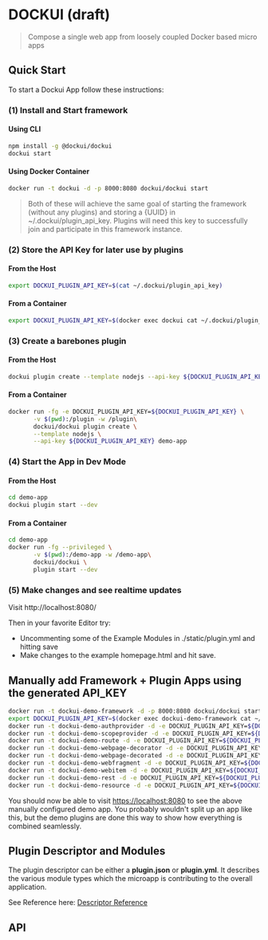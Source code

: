 # DOCKUI (draft)

> Compose a single web app from loosely coupled Docker based micro apps

## Quick Start

To start a Dockui App follow these instructions:

### (1) Install and Start framework
#### Using CLI
```bash
npm install -g @dockui/dockui
dockui start
```
#### Using Docker Container
```bash
docker run -t dockui -d -p 8000:8080 dockui/dockui start
```

> Both of these will achieve the same goal of starting the framework (without any plugins) and storing a {UUID} in ~/.dockui/plugin_api_key. Plugins will need this key to successfully join and participate in this framework instance.

### (2) Store the API Key for later use by plugins

#### From the Host
```bash
export DOCKUI_PLUGIN_API_KEY=$(cat ~/.dockui/plugin_api_key)
```
#### From a Container
```bash
export DOCKUI_PLUGIN_API_KEY=$(docker exec dockui cat ~/.dockui/plugin_api_key)
```

### (3) Create a barebones plugin
#### From the Host
```bash
dockui plugin create --template nodejs --api-key ${DOCKUI_PLUGIN_API_KEY} demo-app
```
#### From a Container
```bash
docker run -fg -e DOCKUI_PLUGIN_API_KEY=${DOCKUI_PLUGIN_API_KEY} \
       -v $(pwd):/plugin -w /plugin\
       dockui/dockui plugin create \
       --template nodejs \
       --api-key ${DOCKUI_PLUGIN_API_KEY} demo-app
```

### (4) Start the App in Dev Mode

#### From the Host

```bash
cd demo-app
dockui plugin start --dev
```

#### From a Container

```bash
cd demo-app
docker run -fg --privileged \
       -v $(pwd):/demo-app -w /demo-app\
       dockui/dockui \
       plugin start --dev
```

### (5) Make changes and see realtime updates

Visit http://localhost:8080/

Then in your favorite Editor try:

* Uncommenting some of the Example Modules in ./static/plugin.yml and hitting save
* Make changes to the example homepage.html and hit save.


## Manually add Framework + Plugin Apps using the generated API_KEY

```bash
docker run -t dockui-demo-framework -d -p 8000:8080 dockui/dockui start
export DOCKUI_PLUGIN_API_KEY=$(docker exec dockui-demo-framework cat ~/.dockui/plugin_api_key)
docker run -t dockui-demo-authprovider -d -e DOCKUI_PLUGIN_API_KEY=${DOCKUI_PLUGIN_API_KEY} dockui/demo-authprovider
docker run -t dockui-demo-scopeprovider -d -e DOCKUI_PLUGIN_API_KEY=${DOCKUI_PLUGIN_API_KEY} dockui/demo-scopeprovider
docker run -t dockui-demo-route -d -e DOCKUI_PLUGIN_API_KEY=${DOCKUI_PLUGIN_API_KEY} dockui/demo-route
docker run -t dockui-demo-webpage-decorator -d -e DOCKUI_PLUGIN_API_KEY=${DOCKUI_PLUGIN_API_KEY} dockui/demo-webpage-decorator
docker run -t dockui-demo-webpage-decorated -d -e DOCKUI_PLUGIN_API_KEY=${DOCKUI_PLUGIN_API_KEY} dockui/demo-webpage-decorated
docker run -t dockui-demo-webfragment -d -e DOCKUI_PLUGIN_API_KEY=${DOCKUI_PLUGIN_API_KEY} dockui/demo-webfragment
docker run -t dockui-demo-webitem -d -e DOCKUI_PLUGIN_API_KEY=${DOCKUI_PLUGIN_API_KEY} dockui/demo-webitem
docker run -t dockui-demo-rest -d -e DOCKUI_PLUGIN_API_KEY=${DOCKUI_PLUGIN_API_KEY} dockui/demo-rest
docker run -t dockui-demo-resource -d -e DOCKUI_PLUGIN_API_KEY=${DOCKUI_PLUGIN_API_KEY} dockui/demo-resource
```

You should now be able to visit <https://localhost:8080> to see the above manually configured demo app. You probably wouldn't
split up an app like this, but the demo plugins are done this way to show how everything is combined seamlessly.

## Plugin Descriptor and Modules

The plugin descriptor can be either a **plugin.json** or **plugin.yml**. It describes the various module types which the microapp is contributing to the overall application.

See Reference here: [Descriptor Reference](src/plugin/reference_config.yml)

## API

<!-- Generated by documentation.js. Update this documentation by updating the source code. -->
